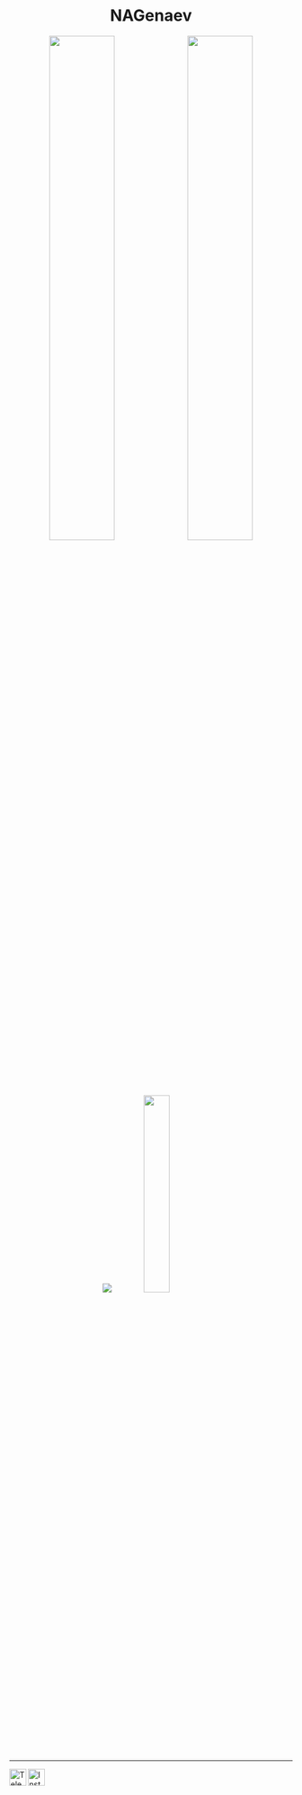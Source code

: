 <h1 align="center">NAGenaev</h1>

<p align="center">
  <img src="https://github-readme-stats.vercel.app/api?username=NAGenaev&theme=sea&show_icons=true" width="48%"/>
  <img src="https://github-readme-streak-stats.herokuapp.com/?user=NAGenaev&theme=sea" width="48%"/>
</p>

<p align="center">
  <img src="https://github-profile-summary-cards.vercel.app/api/cards/profile-details?username=NAGenaev&theme=transparent" />
  <img src="https://github-readme-stats.vercel.app/api/top-langs/?username=NAGenaev&theme=sea&langs_count=10&layout=compact" width="30%"/>
</p>

---

<p>
  <a href="https://t.me/NAGenaev" target="_blank">
    <img align="left" width="30px" src="https://cdn3.iconfinder.com/data/icons/social-icons-33/512/Telegram-256.png" alt="Telegram" />
  </a>
  <a href="https://www.instagram.com/777devops/" target="_blank">
    <img align="left" width="30px" src="https://cdn2.iconfinder.com/data/icons/social-media-2285/512/1_Instagram_colored_svg_1-256.png" alt="Instagram" />
  </a>
</p>
